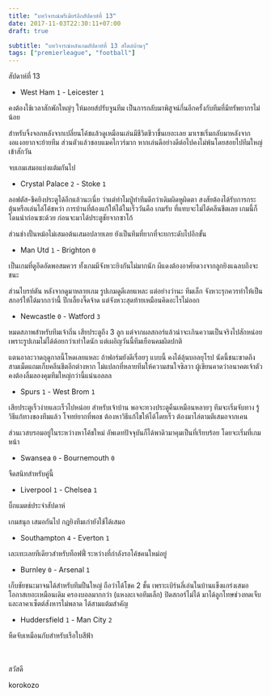 ```yaml
---
title: "บทวิจารณ์พรีเมียร์ลีกสัปดาห์ที่ 13"
date: 2017-11-03T22:30:11+07:00
draft: true

subtitle: "บทวิจารณ์หลังเกมสัปดาห์ที่ 13 สไตล์บ้านๆ"
tags: ["premierleague", "football"]
---
```


สัปดาห์ที่ 13
+ West Ham `1` - Leicester `1`

คงต้องใช้เวลาสักพักใหญ่ๆ ให้มอยส์ปรับจูนทีม เป็นการกลับมาพิสูจน์กึ๋นอีกครั้งกับทีมที่มีทรัพยากรไม่น้อย

สำหรับจิ้งจอกหลังจากเปลี่ยนโค้ชแล้วดูเหมือนเล่นมีชีวิตชีวาขึ้นเยอะเลย มาเรชเริ่มกลับมาหลังจากงอแงอยากจะย้ายทีม ส่วนตัวแล้วชอบแมคไกวร์มาก หากเล่นดีอย่างดีต่อไปคงไม่พ้นโดยสอยไปทีมใหญ่เข้าสักวัน

จบเกมเสมอแบ่งแต้มกันไป

+ Crystal Palace `2` - Stoke `1`

ลอฟตัส-ชีคยิงประตูได้อีกแล้วนะเนี่ย ว่าแต่ทำไมปู่ทำทีมดีกว่าเดิมผิดหูผิดตา สงสัยต้องได้รับการกระตุ้นหรือเล่นไล่โค้ชหว่า การบ้านที่ต้องแก้ให้ได้ในเร็ววันคือ เกมรับ ที่แทบจะไม่ได้คลีนชีตเลย เกมนี้ก็โดนนำก่อนซะด้วย ก่อนจะมาได้ประตูชัยจากซาโก้

ส่วนช่างปั้นหม้อไม่เสมอต้นเสมอปลายเลย ยังเป็นทีมที่ยากที่จะยกระดับไปอีกขั้น

+ Man Utd `1` - Brighton `0`

เป็นเกมที่ดูอึดอัดพอสมควร ทั้งเกมมีจังหวะยิงกันไม่มากนัก ผีแดงต้องอาศัยดวงจากลูกยิงแฉลบถึงจะชนะ

ส่วนไบรท์ตัน หลังจากดูมาหลายเกม รูปเกมดูดีเลยแหละ แต่อย่างว่านะ ทีมเล็ก จังหวะรุกควรทำให้เป็นสกอร์ให้ได้มากกว่านี้ ปีกเลี้ยงจี๊ดจ้าด แต่จังหวะสุดท้ายเหมือนคิดอะไรไม่ออก

+ Newcastle `0` - Watford `3`

หมดสภาพสำหรับทีมเจ้าถิ่น เสียประตูถึง 3 ลูก แต่จากผลสกอร์แล้วน่าจะเกินความเป็นจริงไปสักหน่อย เพราะรูปเกมไม่ได้ด้อยกว่าเท่าใดนัก
แต่เผอิญวันนี้ทีมเยือนคมผิดปกติ

แตนอาละวาดฤดูกาลนี้โหดเลยแหละ ถ้าฟอร์มยังดีเรื่อยๆ แบบนี้ คงได้ลุ้นบอลยุโรป นัดนี้ชนะขาดถึงสามเม็ดแถมเก็บคลีนชีตอีกต่างหาก ไม่แปลกที่หลายทีมให้ความสนใจซิลวา ผู้เขียนคาดว่าอนาคตเจ้าตัวคงต้องลิ้มลองคุมทีมใหญ่กว่านี้แน่นอลลล

+ Spurs `1` - West Brom `1`

เสียประตูเร็วง่ายและเร็วไปหน่อย สำหรับเจ้าบ้าน พอจะทวงประตูคืนเหมือนหลายๆ ทีมจะเริ่มจับทาง รู้วิธีแก้ทางของทีมแล้ว โจทย์ยากที่พอช
ต้องหาวิธีแก้ไขให้ได้โดยเร็ว ต้องมาไล่ตามตีเสมอจากเคน

ส่วนเวสบรอมอยู่ในระหว่างหาโค้ชใหม่ อัพเดทปัจจุบันก็ได้พาดิวมาคุมเป็นที่เรียบร้อย โดยจะเริ่มที่เกมหน้า

+ Swansea `0` - Bournemouth `0`

จืดสนิทสำหรับคู่นี้

+ Liverpool `1` - Chelsea `1`

บิ๊กแมตช์ประจำสัปดาห์

เกมสนุก เสมอกันไป กฎยิงทีมเก่ายังใช้ได้เสมอ

+ Southampton `4` - Everton  `1`

เละเทะเลยทีเดียวสำหรับท็อฟฟี่ ระหว่างที่กำลังรอโค้ชคนใหม่อยู่

+ Burnley `0` - Arsenal `1`

เก็บชัยชนะมาจนได้สำหรับทีมปืนใหญ่ ถือว่าได้โชค 2 ชั้น เพราะเบิร์นลี่เล่นในบ้านแข็งแกร่งเสมอ โอกาสเยอะเหมือนเดิม ครองบอลมากกว่า (แหงละเจอทีมเล็ก) ปิดสกอร์ไม่ได้ มาได้ลูกโทษช่วงทดเจ็บและลาคาเซ็ตต์สังหารไม่พลาด ได้สามแต้มสำคัญ

+ Huddersfield `1` - Man City `2`

หืดจับเหมือนกับสำหรับเรือใบสีฟ้า

<br><br>
สวัสดี

korokozo
